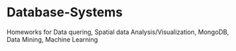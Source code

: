 # Database-Systems

Homeworks for Data quering, Spatial data Analysis/Visualization, MongoDB, Data Mining, Machine Learning

